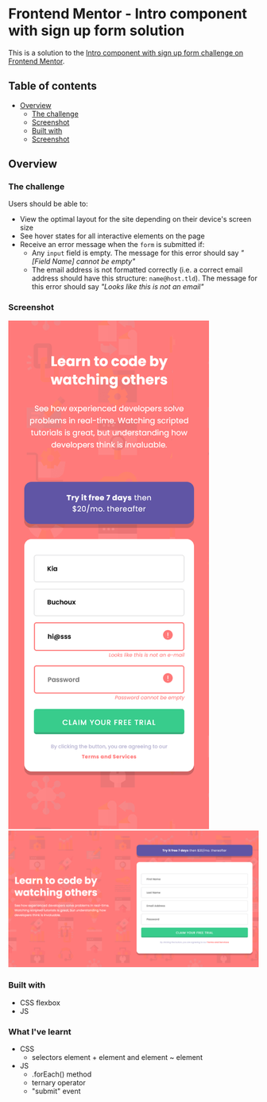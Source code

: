 # Frontend Mentor - Intro component with sign up form solution

This is a solution to the [Intro component with sign up form challenge on Frontend Mentor](https://www.frontendmentor.io/challenges/intro-component-with-signup-form-5cf91bd49edda32581d28fd1). 

## Table of contents

- [Overview](#overview)
  - [The challenge](#the-challenge)
  - [Screenshot](#screenshot)
  - [Built with](#built-with)
  - [Screenshot](#what-ive-learnt)
  


## Overview

### The challenge

Users should be able to:

- View the optimal layout for the site depending on their device's screen size
- See hover states for all interactive elements on the page
- Receive an error message when the `form` is submitted if:
  - Any `input` field is empty. The message for this error should say *"[Field Name] cannot be empty"*
  - The email address is not formatted correctly (i.e. a correct email address should have this structure: `name@host.tld`). The message for this error should say *"Looks like this is not an email"*

### Screenshot

![solution screenshot 1](Solution-screenshot-mobile-error-msg.png)
![solution screenshot 2](Solution-screenshot-desktop.png)

### Built with

- CSS flexbox 
- JS

### What I've learnt

- CSS 
  - selectors element + element and element ~ element 
- JS 
  - .forEach() method
  - ternary operator 
  - "submit" event